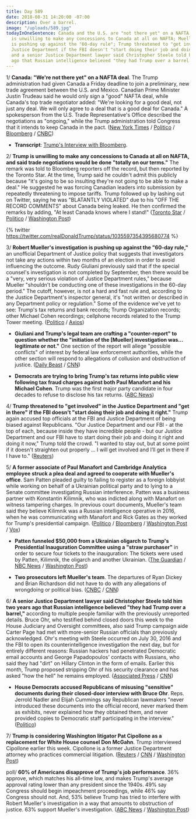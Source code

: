 ```yaml
---
title: Day 589
date: 2018-08-31 14:20:00 -07:00
description: Over a barrel.
image: "/uploads/589.jpg"
todayInOneSentence: Canada and the U.S. are "not there yet" on a NAFTA deal; Trump
  is unwilling to make any concessions to Canada at all on NAFTA; Mueller's investigation
  is pushing up against the "60-day rule"; Trump threatened to "get involved" in the
  Justice Department if the FBI doesn't "start doing their job and doing it right";
  and a senior Justice Department lawyer said Christopher Steele told him two years
  ago that Russian intelligence believed "they had Trump over a barrel."
---
```


1/ **Canada: "We're not there yet" on a NAFTA deal**. The Trump administration had given Canada a Friday deadline to join a preliminary, new trade agreement between the U.S. and Mexico. Canadian Prime Minister Justin Trudeau said he would only sign a "good" NAFTA deal, while Canada's top trade negotiator added: "We're looking for a good deal, not just any deal. We will only agree to a deal that is a good deal for Canada." A spokesperson from the U.S. Trade Representative's Office described the negotiations as "ongoing," while the Trump administration told Congress that it intends to keep Canada in the pact. ([New York Times](https://www.nytimes.com/2018/08/31/business/us-canada-nafta.html) / [Politico](https://www.politico.com/story/2018/08/31/trump-notify-congress-nafta-deal-mexico-canada-trade-763370) / [Bloomberg](https://www.bloomberg.com/news/articles/2018-08-30/trump-says-nafta-deal-close-as-negotiators-rush-to-meet-deadline) / [CNBC](https://www.cnbc.com/2018/08/31/canadas-freeland-says-nafta-deal-not-reached-after-trump-comments-on-trade-talks.html))

* **Transcript**: [Trump's Interview with Bloomberg](https://www.bloomberg.com/news/articles/2018-08-31/president-donald-trump-interviewed-by-bloomberg-news-transcript).

2/ **Trump is unwilling to make any concessions to Canada at all on NAFTA, and said trade negotiations would be done "totally on our terms."** The remark was told to Bloomberg reporters off the record, but then reported by the Toronto Star. At the time, Trump said he couldn't admit this publicly because "it's going to be so insulting they're not going to be able to make a deal." He suggested he was forcing Canadian leaders into submission by repeatedly threatening to impose tariffs. Trump followed up by lashing out on Twitter, saying he was "BLATANTLY VIOLATED" due to his "OFF THE RECORD COMMENTS" about Canada being leaked. He then confirmed the remarks by adding, "At least Canada knows where I stand!" ([Toronto Star](https://www.thestar.com/news/world/2018/08/31/bombshell-leak-to-toronto-star-upends-nafta-talks-in-secret-so-insulting-remarks-trump-says-he-isnt-compromising-at-all-with-canada.html) / [Politico](https://www.politico.com/story/2018/08/31/trump-canada-trade-negotiations-toronto-star-805570) / [Washington Post](https://www.washingtonpost.com/business/economy/nafta-talks-appear-to-sour-after-report-that-trump-disparaged-canada/2018/08/31/56ba2868-ad30-11e8-8a0c-70b618c98d3c_story.html))

{% twitter https://twitter.com/realDonaldTrump/status/1035597354395680774 %}

3/ **Robert Mueller's investigation is pushing up against the "60-day rule,"** an unofficial Department of Justice policy that suggests that investigators not take any actions within two months of an election in order to avoid influencing the outcome. Rudy Giuliani previously said that if the special counsel's investigation is not completed by September, then there would be a "very, very serious violation of Justice Department rules," because Mueller "shouldn't be conducting one of these investigations in the 60-day period." The cutoff, however, is not a hard and fast rule and, according to the Justice Department's inspector general, it's "not written or described in any Department policy or regulation." Some of the evidence we've yet to see: Trump's tax returns and bank records; Trump Organization records; other Michael Cohen recordings; cellphone records related to the Trump Tower meeting. ([Politico](https://www.politico.com/story/2018/08/30/mueller-midterms-russia-probe-election-window-805491) / [Axios](https://www.axios.com/robert-mueller-secret-files-russia-investigation-ec344cf7-b875-4b78-a0d9-2b7058e08fcf.html))

* **Giuliani and Trump's legal team are crafting a "counter-report" to question whether the "initiation of the \[Mueller\] investigation was… legitimate or not."** One section of the report will allege "possible conflicts" of interest by federal law enforcement authorities, while the other section will respond to allegations of collusion and obstruction of justice. ([Daily Beast](https://www.thedailybeast.com/rudy-giuliani-is-putting-together-a-counter-report-to-question-robert-muellers-legitimacy) / [CNN](https://www.cnn.com/2018/08/31/politics/rudy-giuliani-robert-mueller-report/index.html))

* **Democrats are trying to bring Trump's tax returns into public view following tax fraud charges against both Paul Manafort and his Michael Cohen**. Trump was the first major party candidate in four decades to refuse to disclose his tax returns. ([ABC News](https://abcnews.go.com/Politics/fight-donald-trumps-tax-returns-heating/story?id=57524995))

4/ **Trump threatened to "get involved" in the Justice Department and "get in there" if the FBI doesn't "start doing their job and doing it right."** Trump again accused top officials at the FBI and Justice Department of being biased against Republicans. "Our Justice Department and our FBI - at the top of each, because inside they have incredible people - but our Justice Department and our FBI have to start doing their job and doing it right and doing it now," Trump told the crowd. "I wanted to stay out, but at some point if it doesn't straighten out properly ... I will get involved and I’ll get in there if I have to." ([Reuters](https://www.reuters.com/article/us-linkedin-china-espionage-exclusive/exclusive-u-s-accuses-china-of-super-aggressive-spy-campaign-on-linkedin-idUSKCN1LG15Y))

5/ **A former associate of Paul Manafort and Cambridge Analytica employee struck a plea deal and agreed to cooperate with Mueller's office**. Sam Patten pleaded guilty to failing to register as a foreign lobbyist while working on behalf of a Ukrainian political party and to lying to a Senate committee investigating Russian interference. Patten was a business partner with Konstantin Kilimnik, who was indicted along with Manafort on witness tampering charges. In previous court documents, Mueller's team said they believe Kilimnik was a Russian intelligence operative in 2016, when he was communicating with Manafort and Rick Gates as they worked for Trump's presidential campaign. ([Politico](https://www.politico.com/story/2018/08/31/former-manafort-associate-is-charged-with-failing-to-register-as-a-foreign-agent-805566) / [Bloomberg](https://www.bloomberg.com/news/articles/2018-08-31/manafort-associate-sam-patten-is-charged-with-fara-violation) / [Washington Post](https://www.washingtonpost.com/local/public-safety/washington-consultant-for-ukraine-party-set-to-plead-guilty-to-violating-lobbyist-disclosure-law/2018/08/31/172cf2c8-ad23-11e8-a8d7-0f63ab8b1370_story.html) / [Vox](https://www.vox.com/2018/8/31/17805310/sam-patten-mueller-plea-manafort))

* **Patten funneled $50,000 from a Ukrainian oligarch to Trump's Presidential Inauguration Committee using a "straw purchaser"** in order to secure four tickets to the inauguration: The tickets were used by Patten, Kilimnik, the oligarch and another Ukrainian. ([The Guardian](https://www.theguardian.com/us-news/2018/aug/31/paul-manafort-sam-patten-charged-cambridge-analytica) / [NBC News](https://www.nbcnews.com/politics/justice-department/lobbyist-charged-failing-register-foreign-agent-manafort-linked-case-n905386) / [Washington Post](https://www.washingtonpost.com/local/public-safety/washington-consultant-for-ukraine-party-set-to-plead-guilty-to-violating-lobbyist-disclosure-law/2018/08/31/172cf2c8-ad23-11e8-a8d7-0f63ab8b1370_story.html))

* **Two prosecutors left Mueller's team**. The departures of Ryan Dickey and Brian Richardson did not have to do with any allegations of wrongdoing or political bias. ([CNBC](https://www.cnbc.com/2018/08/31/two-prosecutors-leave-mueller-team-including-cyber-expert.html) / [CNN](https://www.cnn.com/2018/08/31/politics/dickey-richardson-leave-mueller/index.html))

6/ **A senior Justice Department lawyer said Christopher Steele told him two years ago that Russian intelligence believed "they had Trump over a barrel,"** according to multiple people familiar with the previously unreported details. Bruce Ohr, who testified behind closed doors this week to the House Judiciary and Oversight committees, also said Trump campaign aide Carter Page had met with more-senior Russian officials than previously acknowledged. Ohr's meeting with Steele occurred on July 30, 2016 and the FBI to open its counterintelligence investigation the next day, but for entirely different reasons: Russian hackers had penetrated Democratic email accounts and George Papadopoulos' contacts with Russians, who said they had "dirt" on Hillary Clinton in the form of emails. Earlier this month, Trump proposed stripping Ohr of his security clearance and has asked "how the hell" he remains employed. ([Associated Press](https://apnews.com/4ac772445073491aa7d3ca9e558e0144) / [CNN](https://www.cnn.com/2018/08/31/politics/bruce-ohr-christopher-steele-donald-trump/index.html))

* **House Democrats accused Republicans of misusing "sensitive" documents during their closed-door interview with Bruce Ohr**. Reps. Jerrold Nadler and Elijah Cummings say Republican lawmakers "never introduced these documents into the official record, never marked them as exhibits, never explained how they obtained them, and never provided copies to Democratic staff participating in the interview." ([Politico](https://www.politico.com/story/2018/08/31/dems-accuse-republicans-of-misusing-sensitive-documents-during-ohr-hearing-805565))

7/ **Trump is considering Washington litigator Pat Cipollone as a replacement for White House counsel Don McGahn**. Trump interviewed Cipollone earlier this week. Cipollone is a former Justice Department attorney who practices commercial litigation. ([Reuters](https://www.reuters.com/article/us-usa-trump-counsel/trump-considering-d-c-litigator-to-replace-white-house-counsel-mcgahn-idUSKCN1LG2AO) / [CNN](https://www.cnn.com/2018/08/31/politics/pat-cipollone-white-house-counsel/index.html) / [Washington Post](https://www.washingtonpost.com/politics/president-trump-is-considering-washington-litigator-pat-cipollone-to-replace-outgoing-white-house-counsel-donald-mcgahn/2018/08/31/493dc70e-ad2f-11e8-b1da-ff7faa680710_story.html))

poll/ **60% of Americans disapprove of Trump's job performance**. 36% approve, which matches his all-time low, and makes Trump's average approval rating lower than any president since the 1940s. 49% say Congress should begin impeachment proceedings, while 46% say Congress should not. And, 53% believe Trump has tried to interfere with Robert Mueller's investigation in a way that amounts to obstruction of justice. 63% support Mueller's investigation. ([ABC News](https://abcnews.go.com/Politics/trouble-trump-disapproval-high-63-back-mueller-half/story?id=57507081) / [Washington Post](https://www.washingtonpost.com/politics/poll-60-percent-disapprove-of-trump-while-clear-majorities-back-mueller-and-sessions/2018/08/30/4cd32174-ac7c-11e8-a8d7-0f63ab8b1370_story.html))